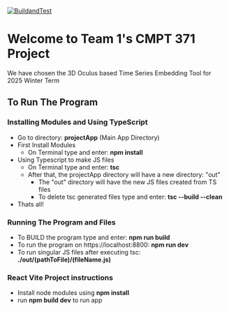 [![BuildandTest](https://github.com/UniversityOfSaskatchewanCMPT371/term-project-2025-team-1/actions/workflows/BuildandTest.yml/badge.svg)](https://github.com/UniversityOfSaskatchewanCMPT371/term-project-2025-team-1/actions/workflows/BuildandTest.yml)

# Welcome to Team 1's CMPT 371 Project
We have chosen the 3D Oculus based Time Series Embedding Tool for 2025 Winter Term

## To Run The Program
### Installing Modules and Using TypeScript
* Go to directory: **projectApp** (Main App Directory)
* First Install Modules <br/>
  * On Terminal type and enter: **npm install**
* Using Typescript to make JS files <br/>
  * On Terminal type and enter: **tsc**
  * After that, the projectApp directory will have a new directory: "out"
    * The "out" directory will have the new JS files created from TS files
    * To delete tsc generated files type and enter: **tsc --build --clean**
* Thats all!

### Running The Program and Files
* To BUILD the program type and enter: **npm run build**
* To run the program on https://localhost:8800: **npm run dev**
* To run singular JS files after executing tsc: **./out/(pathToFile)/(fileName.js)**



### React Vite Project instructions
* Install node modules using **npm install**
* run **npm build dev** to run app
